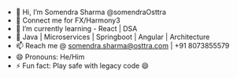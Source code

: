 - 👋 Hi, I’m Somendra Sharma @somendraOsttra
- 👀 Connect me for FX/Harmony3
- 🌱 I’m currently learning - React | DSA
- 💞️ Java | Microservices | Springboot | Angular | Architecture 
- 📫 Reach me @ somendra.sharma@osttra.com | +91 8073855579
- 😄 Pronouns: He/Him
- ⚡ Fun fact: Play safe with legacy code 😄

<!---
somendraOsttra/somendraOsttra is a ✨ special ✨ repository because its `README.md` (this file) appears on your GitHub profile.
You can click the Preview link to take a look at your changes.
--->
